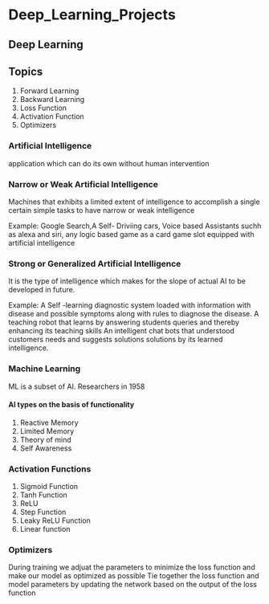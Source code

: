 # Deep_Learning_Projects


## Deep Learning

## Topics
1. Forward Learning
2. Backward Learning
3. Loss Function
4. Activation Function
5. Optimizers


### Artificial Intelligence
application which can do its own without human intervention

### Narrow or Weak Artificial Intelligence
Machines that exhibits a limited extent of intelligence to accomplish a single certain simple tasks to have narrow or weak intelligence

Example: Google Search,A Self- Driviing cars, Voice based Assistants suchh as alexa and siri, any logic based game as a card game slot equipped with artificial intelligence

### Strong or Generalized Artificial Intelligence
It is the type of intelligence which makes for the slope of actual AI to be developed in future.

Example: A Self -learning diagnostic system loaded with information with disease and possible symptoms along with rules to diagnose the disease.
A teaching robot that learns by answering students queries and thereby enhancing its teaching skills
An intelligent chat bots that understood customers needs and suggests solutions solutions by its learned intelligence.
### Machine Learning
ML is a subset of AI.
Researchers in 1958

#### AI types on the basis of functionality
1. Reactive Memory
2. Limited Memory
3. Theory of mind
4. Self Awareness

### Activation Functions
1. Sigmoid Function
2. Tanh Function
3. ReLU
4. Step Function
5. Leaky ReLU Function
6. Linear function

### Optimizers
During training we adjuat the parameters to minimize the loss function and make our model as optimized as possible
Tie together the loss function and model parameters by updating the network based on the output of the loss function

